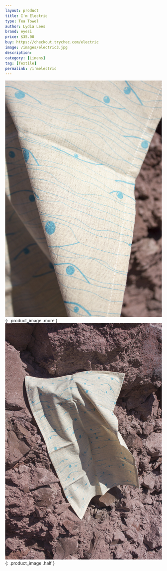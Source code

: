 ```yaml
---
layout: product
title: I'm Electric
type: Tea Towel
author: Lydia Lees
brand: eyesi
price: $35.00
buy: https://checkout.trychec.com/electric
image: /images/electric3.jpg
description:
category: [Linens]
tag: [Textile]
permalink: /i'melectric
---
```

![](/images/electric1.jpg){: .product_image .more }
![](/images/electric2.jpg){: .product_image .half }
